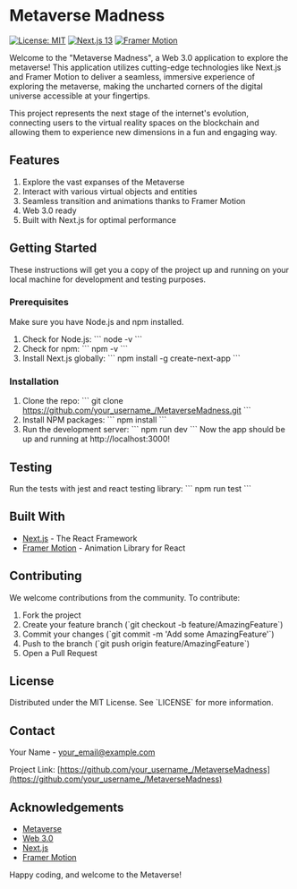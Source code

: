# Metaverse Madness

[![License: MIT](https://img.shields.io/badge/License-MIT-yellow.svg)](https://opensource.org/licenses/MIT)
[![Next.js 13](https://img.shields.io/badge/Next.js-13.0.0-blue)](https://nextjs.org/)
[![Framer Motion](https://img.shields.io/badge/Framer%20Motion-5.3.3-%23ff69b4)](https://www.framer.com/api/motion/)

Welcome to the "Metaverse Madness", a Web 3.0 application to explore the metaverse! This application utilizes cutting-edge technologies like Next.js and Framer Motion to deliver a seamless, immersive experience of exploring the metaverse, making the uncharted corners of the digital universe accessible at your fingertips. 

This project represents the next stage of the internet's evolution, connecting users to the virtual reality spaces on the blockchain and allowing them to experience new dimensions in a fun and engaging way.

## Features

1. Explore the vast expanses of the Metaverse
2. Interact with various virtual objects and entities
3. Seamless transition and animations thanks to Framer Motion
4. Web 3.0 ready
5. Built with Next.js for optimal performance

## Getting Started

These instructions will get you a copy of the project up and running on your local machine for development and testing purposes.

### Prerequisites

Make sure you have Node.js and npm installed.

1. Check for Node.js:
\`\`\`
node -v
\`\`\`
2. Check for npm:
\`\`\`
npm -v
\`\`\`
3. Install Next.js globally:
\`\`\`
npm install -g create-next-app
\`\`\`

### Installation

1. Clone the repo:
\`\`\`
git clone https://github.com/your_username_/MetaverseMadness.git
\`\`\`
2. Install NPM packages:
\`\`\`
npm install
\`\`\`
3. Run the development server:
\`\`\`
npm run dev
\`\`\`
Now the app should be up and running at http://localhost:3000!

## Testing

Run the tests with jest and react testing library:
\`\`\`
npm run test
\`\`\`

## Built With

* [Next.js](https://nextjs.org/) - The React Framework
* [Framer Motion](https://www.framer.com/api/motion/) - Animation Library for React

## Contributing

We welcome contributions from the community. To contribute:

1. Fork the project
2. Create your feature branch (\`git checkout -b feature/AmazingFeature\`)
3. Commit your changes (\`git commit -m 'Add some AmazingFeature'\`)
4. Push to the branch (\`git push origin feature/AmazingFeature\`)
5. Open a Pull Request

## License

Distributed under the MIT License. See \`LICENSE\` for more information.

## Contact

Your Name - your_email@example.com

Project Link: [https://github.com/your_username_/MetaverseMadness](https://github.com/your_username_/MetaverseMadness)

## Acknowledgements

* [Metaverse](https://en.wikipedia.org/wiki/Metaverse)
* [Web 3.0](https://en.wikipedia.org/wiki/Semantic_Web)
* [Next.js](https://nextjs.org/)
* [Framer Motion](https://www.framer.com/api/motion/)

Happy coding, and welcome to the Metaverse!

